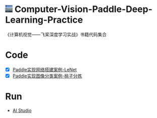 [<img height="23" src="https://github.com/lh9171338/Outline/blob/master/icon.jpg"/>](https://github.com/lh9171338/Outline) Computer-Vision-Paddle-Deep-Learning-Practice
===

《计算机视觉——飞桨深度学习实战》书籍代码集合

# Code
- [x] [Paddle实现网络搭建案例-LeNet](01-LeNet)
- [x] [Paddle实现图像分类案例-桃子分拣](02-Classification)

# Run

- [AI Studio](https://aistudio.baidu.com/projectdetail/6736039)
